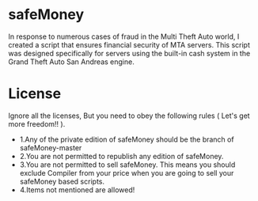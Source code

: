 # safeMoney

In response to numerous cases of fraud in the Multi Theft Auto world, I created a script that ensures financial security of MTA servers. This script was designed specifically for servers using the built-in cash system in the Grand Theft Auto San Andreas engine.

# License
Ignore all the licenses, But you need to obey the following rules ( Let's get more freedom!! ).

* 1.Any of the private edition of safeMoney should be the branch of safeMoney-master
* 2.You are not permitted to republish any edition of safeMoney.
* 3.You are not permitted to sell safeMoney. This means you should exclude Compiler from your price when you are going to sell your safeMoney based scripts.
* 4.Items not mentioned are allowed!
